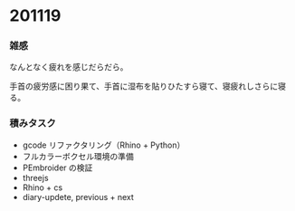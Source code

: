 # 201119  

### 雑感  

なんとなく疲れを感じだらだら。  

手首の疲労感に困り果て、手首に湿布を貼りひたすら寝て、寝疲れしさらに寝る。  

### 積みタスク  

- gcode リファクタリング（Rhino + Python）  
- フルカラーボクセル環境の準備  
- PEmbroider の検証  
- threejs  
- Rhino + cs  
- diary-updete, previous + next  
